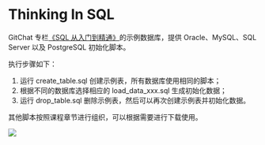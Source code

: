 # Thinking In SQL

GitChat 专栏[《SQL 从入门到精通》](https://gitbook.cn/gitchat/column/5dae96ec669f843a1a4aed95)的示例数据库，提供 Oracle、MySQL、SQL Server 以及 PostgreSQL 初始化脚本。

执行步骤如下：

 1. 运行 create_table.sql 创建示例表，所有数据库使用相同的脚本；
 2. 根据不同的数据库选择相应的 load_data_xxx.sql 生成初始化数据；
 3. 运行 drop_table.sql 删除示例表，然后可以再次创建示例表并初始化数据。

其他脚本按照课程章节进行组织，可以根据需要进行下载使用。


<a href="https://gitbook.cn/gitchat/column/5dae96ec669f843a1a4aed95"><img src="https://images.gitbook.cn/Fm2AHWVkoT6WXuKVgFhwDfEJb--6?imageslim"/></a>
